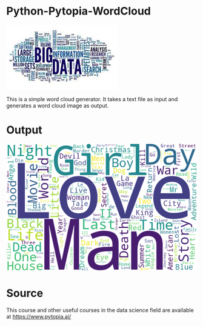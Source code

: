 # Python-Pytopia-WordCloud

![wordcloud](https://github.com/Saeedam02/Python-Pytopia-WordCloud/blob/main/image/wordcloud.jpeg)

This is a simple word cloud generator. It takes a text file as input and generates a word cloud image as output.

# Output 
![Output](https://github.com/Saeedam02/Python-Pytopia-WordCloud/blob/main/image/output.png)

# Source 
This course and other useful courses in the data science field are available at https://www.pytopia.ai/
